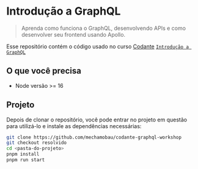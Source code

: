 # Introdução a GraphQL

> Aprenda como funciona o GraphQL, desenvolvendo APIs e como desenvolver seu frontend usando Apollo.

Esse repositório contém o código usado no curso [Codante](https://codante.io) [`Introdução a GraphQL`](https://codante.io/workshops/introducao-ao-graphql)

## O que você precisa

- Node versão >= 16

## Projeto

Depois de clonar o repositório, você pode entrar no projeto em questão para utilizá-lo e instale as dependências necessárias:

```bash
git clone https://github.com/mechamobau/codante-graphql-workshop
git checkout resolvido
cd <pasta-do-projeto>
pnpm install
pnpm run start
```
